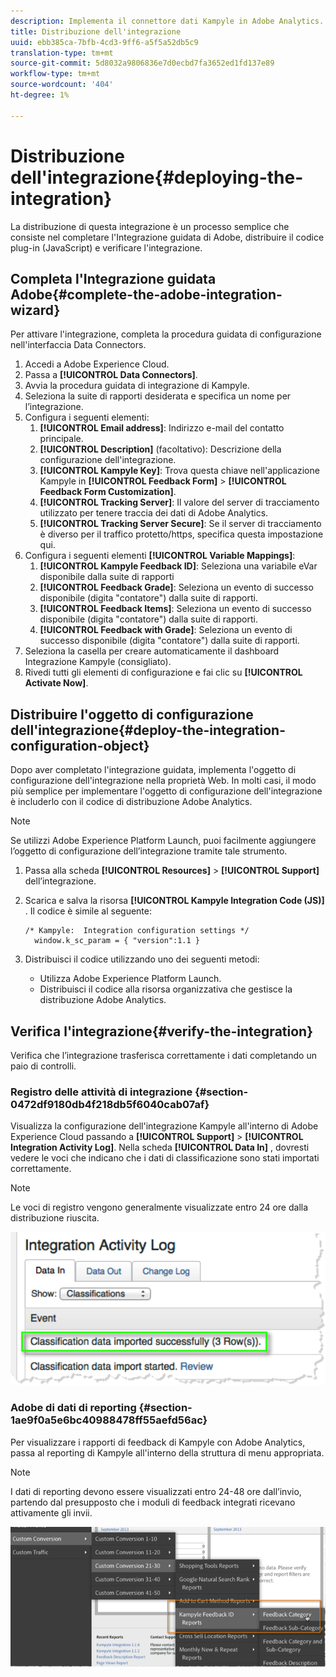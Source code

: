 ```yaml
---
description: Implementa il connettore dati Kampyle in Adobe Analytics.
title: Distribuzione dell'integrazione
uuid: ebb385ca-7bfb-4cd3-9ff6-a5f5a52db5c9
translation-type: tm+mt
source-git-commit: 5d8032a9806836e7d0ecbd7fa3652ed1fd137e89
workflow-type: tm+mt
source-wordcount: '404'
ht-degree: 1%

---
```



# Distribuzione dell&#39;integrazione{#deploying-the-integration}

La distribuzione di questa integrazione è un processo semplice che consiste nel completare l&#39;Integrazione guidata di Adobe, distribuire il codice plug-in (JavaScript) e verificare l&#39;integrazione.

## Completa l&#39;Integrazione guidata Adobe{#complete-the-adobe-integration-wizard}

Per attivare l&#39;integrazione, completa la procedura guidata di configurazione nell&#39;interfaccia Data Connectors.

1. Accedi a Adobe Experience Cloud.
1. Passa a **[!UICONTROL Data Connectors]**.
1. Avvia la procedura guidata di integrazione di Kampyle.
1. Seleziona la suite di rapporti desiderata e specifica un nome per l’integrazione.
1. Configura i seguenti elementi:
   1. **[!UICONTROL Email address]**: Indirizzo e-mail del contatto principale.
   1. **[!UICONTROL Description]** (facoltativo): Descrizione della configurazione dell&#39;integrazione.
   1. **[!UICONTROL Kampyle Key]**: Trova questa chiave nell&#39;applicazione Kampyle in  **[!UICONTROL Feedback Form]** >  **[!UICONTROL Feedback Form Customization]**.
   1. **[!UICONTROL Tracking Server]**: Il valore del server di tracciamento utilizzato per tenere traccia dei dati di Adobe Analytics.
   1. **[!UICONTROL Tracking Server Secure]**: Se il server di tracciamento è diverso per il traffico protetto/https, specifica questa impostazione qui.
1. Configura i seguenti elementi **[!UICONTROL Variable Mappings]**:
   1. **[!UICONTROL Kampyle Feedback ID]**: Seleziona una variabile eVar disponibile dalla suite di rapporti
   1. **[!UICONTROL Feedback Grade]**: Seleziona un evento di successo disponibile (digita &quot;contatore&quot;) dalla suite di rapporti.
   1. **[!UICONTROL Feedback Items]**: Seleziona un evento di successo disponibile (digita &quot;contatore&quot;) dalla suite di rapporti.
   1. **[!UICONTROL Feedback with Grade]**: Seleziona un evento di successo disponibile (digita &quot;contatore&quot;) dalla suite di rapporti.
1. Seleziona la casella per creare automaticamente il dashboard Integrazione Kampyle (consigliato).
1. Rivedi tutti gli elementi di configurazione e fai clic su **[!UICONTROL Activate Now]**.

## Distribuire l&#39;oggetto di configurazione dell&#39;integrazione{#deploy-the-integration-configuration-object}

Dopo aver completato l&#39;integrazione guidata, implementa l&#39;oggetto di configurazione dell&#39;integrazione nella proprietà Web. In molti casi, il modo più semplice per implementare l&#39;oggetto di configurazione dell&#39;integrazione è includerlo con il codice di distribuzione Adobe Analytics.

>[!NOTE]
>
>Se utilizzi Adobe Experience Platform Launch, puoi facilmente aggiungere l’oggetto di configurazione dell’integrazione tramite tale strumento.

1. Passa alla scheda **[!UICONTROL Resources]** > **[!UICONTROL Support]** dell’integrazione.
1. Scarica e salva la risorsa **[!UICONTROL Kampyle Integration Code (JS)]** . Il codice è simile al seguente:

   ```
   /* Kampyle:  Integration configuration settings */
     window.k_sc_param = { "version":1.1 }
   ```

1. Distribuisci il codice utilizzando uno dei seguenti metodi:

   * Utilizza Adobe Experience Platform Launch.
   * Distribuisci il codice alla risorsa organizzativa che gestisce la distribuzione Adobe Analytics.

## Verifica l&#39;integrazione{#verify-the-integration}

Verifica che l’integrazione trasferisca correttamente i dati completando un paio di controlli.

### Registro delle attività di integrazione {#section-0472df9180db4f218db5f6040cab07af}

Visualizza la configurazione dell&#39;integrazione Kampyle all&#39;interno di Adobe Experience Cloud passando a **[!UICONTROL Support]** > **[!UICONTROL Integration Activity Log]**. Nella scheda **[!UICONTROL Data In]** , dovresti vedere le voci che indicano che i dati di classificazione sono stati importati correttamente.

>[!NOTE]
>
>Le voci di registro vengono generalmente visualizzate entro 24 ore dalla distribuzione riuscita.

![Registro delle attività di integrazione](assets/integration_activity_log.png)

### Adobe di dati di reporting {#section-1ae9f0a5e6bc40988478ff55aefd56ac}

Per visualizzare i rapporti di feedback di Kampyle con Adobe Analytics, passa al reporting di Kampyle all&#39;interno della struttura di menu appropriata.

>[!NOTE]
>
>I dati di reporting devono essere visualizzati entro 24-48 ore dall’invio, partendo dal presupposto che i moduli di feedback integrati ricevano attivamente gli invii.

![Adobe di dati di reporting](assets/adobe_reporting_data.png)
